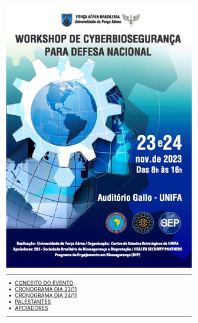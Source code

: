 ![](img/identidade%20visual%20WORKSHOP.jpg)

---

- [CONCEITO DO EVENTO](conceito.md)
- [CRONOGRAMA DIA 23/11](img/CronogramaDia23.png)
- [CRONOGRAMA DIA 24/11](img/Cronograma_Dia24_Página_2.jpg) 
- [PALESTANTES]()
- [APOIADORES]()



---
